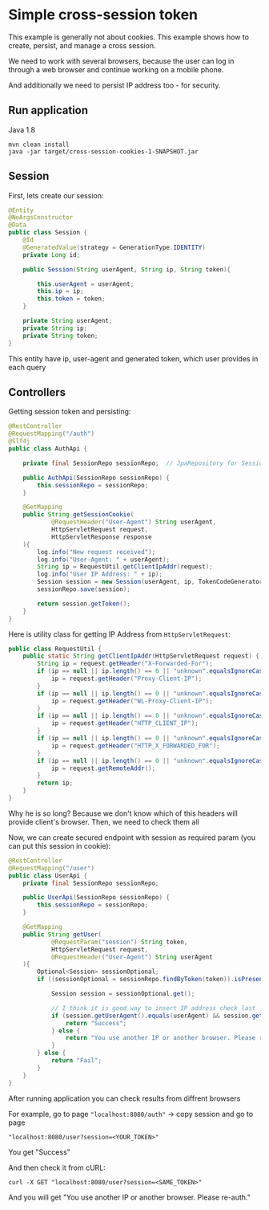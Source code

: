 # Simple cross-session token

This example is generally not about cookies. This example shows how to create, persist, and manage a cross session.

We need to work with several browsers, because the user can log in through a web browser and continue working on a mobile phone.

And additionally we need to persist IP address too - for security.

## Run application
Java 1.8 

```
mvn clean install
java -jar target/cross-session-cookies-1-SNAPSHOT.jar
```

## Session
First, lets create our session:
```java
@Entity
@NoArgsConstructor
@Data
public class Session {
    @Id
    @GeneratedValue(strategy = GenerationType.IDENTITY)
    private Long id;

    public Session(String userAgent, String ip, String token){

        this.userAgent = userAgent;
        this.ip = ip;
        this.token = token;
    }

    private String userAgent;
    private String ip;
    private String token;
}
```
This entity have ip, user-agent and generated token, which user provides in each query

## Controllers

Getting session token and persisting:
```java
@RestController
@RequestMapping("/auth")
@Slf4j
public class AuthApi {

    private final SessionRepo sessionRepo;  // JpaRepository for Session entity

    public AuthApi(SessionRepo sessionRepo) {
        this.sessionRepo = sessionRepo;
    }

    @GetMapping
    public String getSessionCookie(
            @RequestHeader("User-Agent") String userAgent,
            HttpServletRequest request,
            HttpServletResponse response
    ){
        log.info("New request received");
        log.info("User-Agent: " + userAgent);
        String ip = RequestUtil.getClientIpAddr(request);
        log.info("User IP Address: " + ip);
        Session session = new Session(userAgent, ip, TokenCodeGenerator.generateToken());
        sessionRepo.save(session);

        return session.getToken();
    }
}
```

Here is utility class for getting IP Address from `HttpServletRequest`:
```java
public class RequestUtil {
    public static String getClientIpAddr(HttpServletRequest request) {
        String ip = request.getHeader("X-Forwarded-For");
        if (ip == null || ip.length() == 0 || "unknown".equalsIgnoreCase(ip)) {
            ip = request.getHeader("Proxy-Client-IP");
        }
        if (ip == null || ip.length() == 0 || "unknown".equalsIgnoreCase(ip)) {
            ip = request.getHeader("WL-Proxy-Client-IP");
        }
        if (ip == null || ip.length() == 0 || "unknown".equalsIgnoreCase(ip)) {
            ip = request.getHeader("HTTP_CLIENT_IP");
        }
        if (ip == null || ip.length() == 0 || "unknown".equalsIgnoreCase(ip)) {
            ip = request.getHeader("HTTP_X_FORWARDED_FOR");
        }
        if (ip == null || ip.length() == 0 || "unknown".equalsIgnoreCase(ip)) {
            ip = request.getRemoteAddr();
        }
        return ip;
    }
}
```

Why he is so long? Because we don't know which of this headers will provide client's browser. Then, we need to check them all

Now, we can create secured endpoint with session as required param (you can put this session in cookie):
```java
@RestController
@RequestMapping("/user")
public class UserApi {
    private final SessionRepo sessionRepo;

    public UserApi(SessionRepo sessionRepo) {
        this.sessionRepo = sessionRepo;
    }

    @GetMapping
    public String getUser(
            @RequestParam("session") String token,
            HttpServletRequest request,
            @RequestHeader("User-Agent") String userAgent
    ){
        Optional<Session> sessionOptional;
        if ((sessionOptional = sessionRepo.findByToken(token)).isPresent()){

            Session session = sessionOptional.get();

            // I think it is good way to insert IP address check last
            if (session.getUserAgent().equals(userAgent) && session.getIp().equals(RequestUtil.getClientIpAddr(request))){
                return "Success";
            } else {
                return "You use another IP or another browser. Please re-auth.";
            }
        } else {
            return "Fail";
        }
    }
}
```

After running application you can check results from diffrent browsers

For example, go to page `"localhost:8080/auth"` -> copy session and go to page 
```
"localhost:8080/user?session=<YOUR_TOKEN>"
```

You get "Success"

And then check it from cURL:
```
curl -X GET "localhost:8080/user?session=<SAME_TOKEN>"
```

And you will get "You use another IP or another browser. Please re-auth."
  
